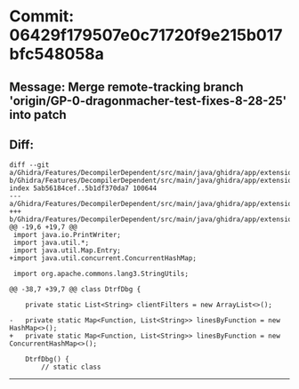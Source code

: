 # Commit: 06429f179507e0c71720f9e215b017bfc548058a
## Message: Merge remote-tracking branch 'origin/GP-0-dragonmacher-test-fixes-8-28-25' into patch
## Diff:
```
diff --git a/Ghidra/Features/DecompilerDependent/src/main/java/ghidra/app/extension/datatype/finder/DtrfDbg.java b/Ghidra/Features/DecompilerDependent/src/main/java/ghidra/app/extension/datatype/finder/DtrfDbg.java
index 5ab56184cef..5b1df370da7 100644
--- a/Ghidra/Features/DecompilerDependent/src/main/java/ghidra/app/extension/datatype/finder/DtrfDbg.java
+++ b/Ghidra/Features/DecompilerDependent/src/main/java/ghidra/app/extension/datatype/finder/DtrfDbg.java
@@ -19,6 +19,7 @@
 import java.io.PrintWriter;
 import java.util.*;
 import java.util.Map.Entry;
+import java.util.concurrent.ConcurrentHashMap;
 
 import org.apache.commons.lang3.StringUtils;
 
@@ -38,7 +39,7 @@ class DtrfDbg {
 
 	private static List<String> clientFilters = new ArrayList<>();
 
-	private static Map<Function, List<String>> linesByFunction = new HashMap<>();
+	private static Map<Function, List<String>> linesByFunction = new ConcurrentHashMap<>();
 
 	DtrfDbg() {
 		// static class
```
-----------------------------------
